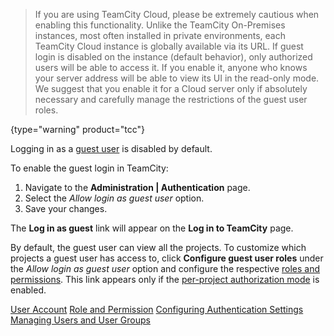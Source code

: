 [//]: # (title: Enabling Guest Login)
[//]: # (auxiliary-id: Enabling Guest Login)

>If you are using TeamCity Cloud, please be extremely cautious when enabling this functionality. Unlike the TeamCity On-Premises instances, most often installed in private environments, each TeamCity Cloud instance is globally available via its URL. If guest login is disabled on the instance (default behavior), only authorized users will be able to access it. If you enable it, anyone who knows your server address will be able to view its UI in the read-only mode. We suggest that you enable it for a Cloud server only if absolutely necessary and carefully manage the restrictions of the guest user roles.
>
{type="warning" product="tcc"}

Logging in as a [guest user](guest-user.md) is disabled by default.

To enable the guest login in TeamCity:
1. Navigate to the __Administration | Authentication__ page.	
2. Select the _Allow login as guest user_ option.
3. Save your changes.

The __Log in as guest__ link will appear on the __Log in to TeamCity__ page.

By default, the guest user can view all the projects. To customize which projects a guest user has access to, click __Configure guest user roles__ under the _Allow login as guest user_ option and configure the respective [roles and permissions](role-and-permission.md). This link appears only if the [per-project authorization mode](role-and-permission.md#Changing+Authorization+Mode) is enabled.

 <seealso>
        <category ref="concepts">
            <a href="user-account.md">User Account</a>
            <a href="role-and-permission.md">Role and Permission</a>
        </category>
        <category ref="admin-guide">
            <a href="configuring-authentication-settings.md">Configuring Authentication Settings</a>
            <a href="managing-users-and-user-groups.md">Managing Users and User Groups</a>
        </category>
</seealso>
